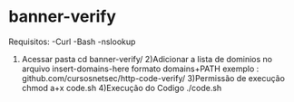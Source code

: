 # banner-verify
Requisitos:
-Curl
-Bash
-nslookup

1) Acessar pasta
cd banner-verify/
2)Adicionar a lista de dominios no arquivo insert-domains-here  formato domains+PATH  exemplo : github.com/cursosnetsec/http-code-verify/
3)Permissão de execução
chmod a+x code.sh
4)Execução do Codigo
./code.sh
